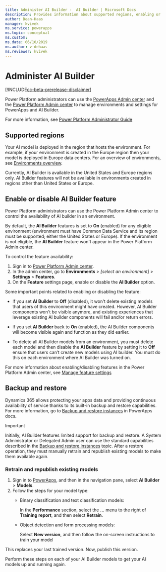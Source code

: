 ```yaml
---
title: Administer AI Builder -  AI Builder | Microsoft Docs
description: Provides information about supported regions, enabling or disabling the feature, and backup/restore in AI Builder.
author: Dean-Haas
manager: kvivek
ms.service: powerapps
ms.topic: conceptual
ms.custom: 
ms.date: 06/10/2019
ms.author: v-dehaas
ms.reviewer: kvivek
---
```


# Administer AI Builder

[!INCLUDE[cc-beta-prerelease-disclaimer](./includes/cc-beta-prerelease-disclaimer.md)]

Power Platform administrators can use the [PowerApps Admin center](https://admin.powerapps.com) and the [Power Platform Admin center](https://admin.powerplatform.microsoft.com) to manage environments and settings for PowerApps and AI Builder.

For more information, see [Power Platform Administrator Guide](https://docs.microsoft.com/power-platform/admin/admin-documentation)

## Supported regions

Your AI model is deployed in the region that hosts the environment. For example, if your environment is created in the Europe region then your model is deployed in Europe data centers. For an overview of environments, see [Environments overview](https://docs.microsoft.com/power-platform/admin/environments-overview).

Currently, AI Builder is available in the United States and Europe regions only. AI Builder features will not be available in environments created in regions other than United States or Europe.

## Enable or disable AI Builder feature

Power Platform administrators can use the Power Platform Admin center to control the availability of AI builder in an environment.

By default, the **AI Builder** features is set to **On** (enabled) for any eligible environment (environment must have Common Data Service and its region must be supported; either the United States or Europe). If the environment is not eligible, the **AI Builder** feature won't appear in the Power Platform Admin center. 

To control the feature availability:
1. Sign in to [Power Platform Admin center](https://admin.powerplatform.microsoft.com).
2. In the admin center, go to **Environments** > *[select an environment]* > **Settings** > **Features**.
3. On the **Feature** settings page, enable or disable the **AI Builder** option.

Some important points related to enabling or disabling the feature:

- If you set **AI Builder** to **Off** (disabled), it won't delete existing models that users of this environment might have created. However, AI Builder components won't be visible anymore, and existing experiences that leverage existing AI builder components will fail and/or return errors.

- If you set **AI Builder** back to **On** (enabled), the AI Builder components will become visible again and function as they did earlier.

- To delete all AI Builder models from an environment, you must delete each model and then disable the **AI Builder** feature by setting it to **Off**  ensure that users can’t create new models using AI builder. You must do this on each environment where AI Builder was turned on.

For more information about enabling/disabling features in the Power Platform Admin center, see [Manage feature settings](https://docs.microsoft.com/power-platform/admin/settings-features)

## Backup and restore

Dynamics 365 allows protecting your apps data and providing continuous availability of service thanks to its built-in backup and restore capabilities. For more information, go to [Backup and restore instances](https://docs.microsoft.com/dynamics365/customer-engagement/admin/backup-restore-instances) in PowerApps docs. 

> [!IMPORTANT]
>
>Initially, AI Builder features limited support for backup and restore.
A System Administrator or Delegated Admin user can use the standard capabilities described in the [Backup and restore instances](https://docs.microsoft.com/dynamics365/customer-engagement/admin/backup-restore-instances) topic. After a restore operation, they must manually retrain and republish existing models to make them available again.

### Retrain and republish existing models

1. Sign in to [PowerApps](https://web.powerapps.com/), and then in the navigation pane, select **AI Builder** > **Models**. 
1. Follow the steps for your model type:
    - Binary classification and text classification models: 

        In the **Performance** section, select the **…** menu to the right of **Training report**, and then select **Retrain**.
    - Object detection and form processing models:

        Select **New version**, and then follow the on-screen instructions to train your model
        


This replaces your last trained version. Now, publish this version.

Perform these steps on each of your AI Builder models to get your AI models up and running again.
